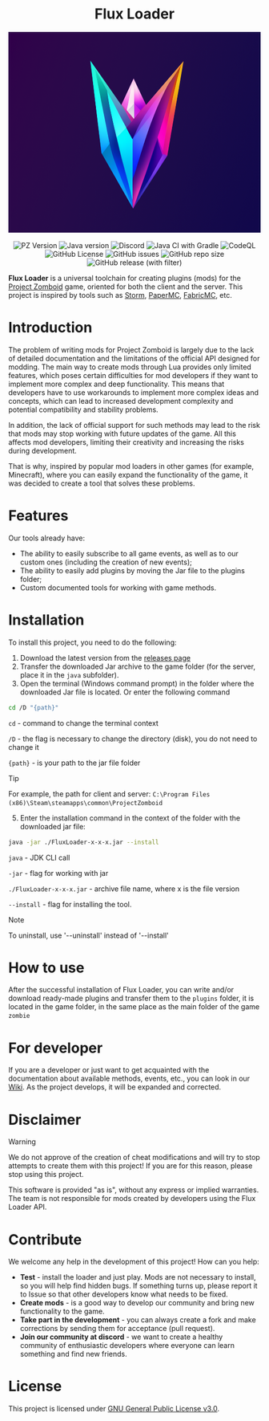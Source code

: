 <div align="center">
    <h1>Flux Loader</h1>
    <img src="docs/images/FluxLoader.png" height="400px">
</div>

<p align="center">
    <img alt="PZ Version" src="https://img.shields.io/badge/Project_Zomboid-v41.78.16-blue">
    <img alt="Java version" src="https://img.shields.io/badge/Java-17-orange">
    <a href="https://discord.gg/BwSuTdEGJ4" style="text-decoration: none;">
         <img alt="Discord" src="https://img.shields.io/discord/1174285070761197599.svg?label=&logo=discord&logoColor=ffffff&color=7389D8&labelColor=6A7EC2">
    </a>
    <a href="https://github.com/xLorey/FluxLoader/actions/workflows/gradle.yml" style="text-decoration: none;">
         <img alt="Java CI with Gradle" src="https://github.com/xLorey/FluxLoader/actions/workflows/gradle.yml/badge.svg">
    </a>
    <a href="https://github.com/xLorey/FluxLoader/actions/workflows/codeql.yml" style="text-decoration: none;">
         <img alt="CodeQL" src="https://github.com/xLorey/FluxLoader/actions/workflows/codeql.yml/badge.svg">
    </a>
    <img alt="GitHub License" src="https://img.shields.io/github/license/xLorey/FluxLoader">
    <img alt="GitHub issues" src="https://img.shields.io/github/issues-raw/xlorey/FluxLoader">
    <img alt="GitHub repo size" src="https://img.shields.io/github/repo-size/xlorey/FluxLoader">
    <img alt="GitHub release (with filter)" src="https://img.shields.io/github/v/release/xlorey/FluxLoader">
</p>

**Flux Loader** is a universal toolchain for creating plugins (mods) for the [Project Zomboid](https://store.steampowered.com/app/108600/Project_Zomboid/) game, oriented for both the client and the server.
This project is inspired by tools such as [Storm](https://github.com/pzstorm/storm), [PaperMC](https://github.com/PaperMC/Paper), [FabricMC](https://github.com/FabricMC/fabric), etc.

# Introduction
The problem of writing mods for Project Zomboid is largely due to the lack of detailed documentation and the limitations of the official API designed for modding. The main way to create mods through Lua provides only limited features, which poses certain difficulties for mod developers if they want to implement more complex and deep functionality. This means that developers have to use workarounds to implement more complex ideas and concepts, which can lead to increased development complexity and potential compatibility and stability problems.

In addition, the lack of official support for such methods may lead to the risk that mods may stop working with future updates of the game. All this affects mod developers, limiting their creativity and increasing the risks during development.

That is why, inspired by popular mod loaders in other games (for example, Minecraft), where you can easily expand the functionality of the game, it was decided to create a tool that solves these problems.

# Features
Our tools already have:
- The ability to easily subscribe to all game events, as well as to our custom ones (including the creation of new events);
- The ability to easily add plugins by moving the Jar file to the plugins folder;
- Custom documented tools for working with game methods.

# Installation
To install this project, you need to do the following:
1) Download the latest version from the [releases page](https://github.com/xLorey/FluxLoader/releases)
2) Transfer the downloaded Jar archive to the game folder (for the server, place it in the `java` subfolder).
3) Open the terminal (Windows command prompt) in the folder where the downloaded Jar file is located. Or enter the following command
```bash
cd /D "{path}"
```
``cd`` - command to change the terminal context

``/D`` - the flag is necessary to change the directory (disk), you do not need to change it

``{path}`` - is your path to the jar file folder

> [!TIP]
> For example, the path for client and server: `C:\Program Files (x86)\Steam\steamapps\common\ProjectZomboid`

5) Enter the installation command in the context of the folder with the downloaded jar file:
```bash
java -jar ./FluxLoader-x-x-x.jar --install
```
``java`` - JDK CLI call

``-jar`` - flag for working with jar

``./FluxLoader-x-x-x.jar`` - archive file name, where x is the file version

``--install`` - flag for installing the tool.

> [!NOTE]
> To uninstall, use '--uninstall' instead of '--install'

# How to use
After the successful installation of Flux Loader, you can write and/or download ready-made plugins and transfer them to the `plugins` folder, it is located in the game folder, in the same place as the main folder of the game `zombie`

# For developer
If you are a developer or just want to get acquainted with the documentation about available methods, events, etc., you can look in our [Wiki](docs/Wiki.md). As the project develops, it will be expanded and corrected.

# Disclaimer
> [!WARNING]
> We do not approve of the creation of cheat modifications and will try to stop attempts to create them with this project!
> If you are for this reason, please stop using this project.

This software is provided "as is", without any express or implied warranties. The team is not responsible for mods created by developers using the Flux Loader API.

# Contribute
We welcome any help in the development of this project! How can you help:
- **Test** - install the loader and just play. Mods are not necessary to install, so you will help find hidden bugs. If something turns up, please report it to Issue so that other developers know what needs to be fixed.
- **Create mods** - is a good way to develop our community and bring new functionality to the game.
- **Take part in the development** - you can always create a fork and make corrections by sending them for acceptance (pull request).
- **Join our community at discord** - we want to create a healthy community of enthusiastic developers where everyone can learn something and find new friends.

# License
This project is licensed under [GNU General Public License v3.0](https://github.com/xLorey/FluxLoader/blob/master/LICENSE).
